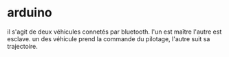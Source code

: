 # arduino
il s'agit de deux véhicules connetés par bluetooth.
l'un est maître l'autre est esclave.
un des véhicule prend la commande du pilotage, l'autre suit sa trajectoire.
